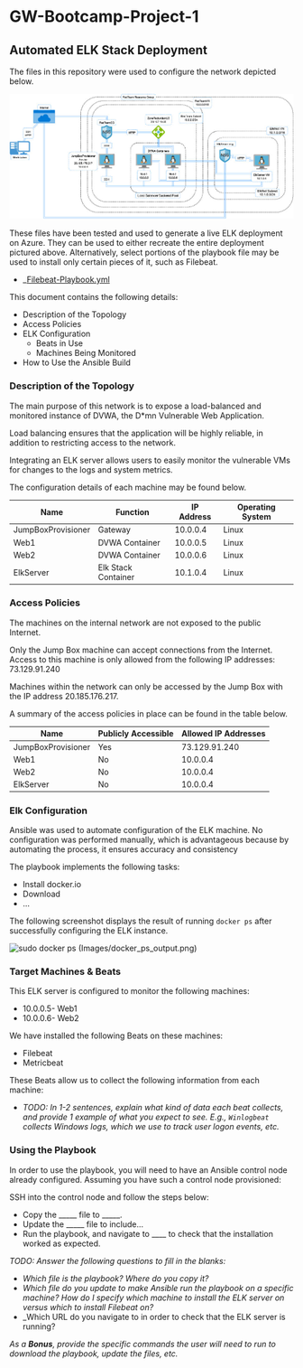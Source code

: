 # GW-Bootcamp-Project-1
## Automated ELK Stack Deployment

The files in this repository were used to configure the network depicted below.

![Diagram](https://github.com/katyml/GW-Bootcamp-Project-1/blob/main/ElkStackDiagram.jpg)

These files have been tested and used to generate a live ELK deployment on Azure. They can be used to either recreate the entire deployment pictured above. Alternatively, select portions of the playbook file may be used to install only certain pieces of it, such as Filebeat.

  - _[Filebeat-Playbook.yml](https://github.com/katyml/GW-Bootcamp-Project-1/blob/main/Ansible%20Playbooks/filebeat-playbook.yml)

This document contains the following details:
- Description of the Topology
- Access Policies
- ELK Configuration
  - Beats in Use
  - Machines Being Monitored
- How to Use the Ansible Build


### Description of the Topology

The main purpose of this network is to expose a load-balanced and monitored instance of DVWA, the D*mn Vulnerable Web Application.

Load balancing ensures that the application will be highly reliable, in addition to restricting access to the network.

Integrating an ELK server allows users to easily monitor the vulnerable VMs for changes to the logs and system metrics.

The configuration details of each machine may be found below.


| Name               | Function            | IP Address | Operating System |
|--------------------|---------------------|------------|------------------|
| JumpBoxProvisioner | Gateway             | 10.0.0.4   | Linux            |
| Web1               | DVWA Container      | 10.0.0.5   | Linux            |
| Web2               | DVWA Container      | 10.0.0.6   | Linux            |
| ElkServer          | Elk Stack Container | 10.1.0.4   | Linux            |

### Access Policies

The machines on the internal network are not exposed to the public Internet. 

Only the Jump Box machine can accept connections from the Internet. Access to this machine is only allowed from the following IP addresses: 73.129.91.240

Machines within the network can only be accessed by the Jump Box with the IP address 20.185.176.217.


A summary of the access policies in place can be found in the table below.

| Name               | Publicly Accessible | Allowed IP Addresses |
|--------------------|---------------------|----------------------|
| JumpBoxProvisioner | Yes                 | 73.129.91.240        |
| Web1               | No                  | 10.0.0.4             |
| Web2               | No                  | 10.0.0.4             |
| ElkServer          | No                  | 10.0.0.4             |

### Elk Configuration

Ansible was used to automate configuration of the ELK machine. No configuration was performed manually, which is advantageous because by automating the process, it ensures accuracy and consistency 

The playbook implements the following tasks:
- Install docker.io
- Download 
- ...

The following screenshot displays the result of running `docker ps` after successfully configuring the ELK instance.

![sudo docker ps](https://user-images.githubusercontent.com/74930788/139750728-eaf64e2a-ce4c-4d49-aa17-f54fb759e1da.png)
(Images/docker_ps_output.png)

### Target Machines & Beats
This ELK server is configured to monitor the following machines:
- 10.0.0.5- Web1
- 10.0.0.6- Web2

We have installed the following Beats on these machines:
- Filebeat
- Metricbeat

These Beats allow us to collect the following information from each machine:
- _TODO: In 1-2 sentences, explain what kind of data each beat collects, and provide 1 example of what you expect to see. E.g., `Winlogbeat` collects Windows logs, which we use to track user logon events, etc._

### Using the Playbook
In order to use the playbook, you will need to have an Ansible control node already configured. Assuming you have such a control node provisioned: 

SSH into the control node and follow the steps below:
- Copy the _____ file to _____.
- Update the _____ file to include...
- Run the playbook, and navigate to ____ to check that the installation worked as expected.

_TODO: Answer the following questions to fill in the blanks:_
- _Which file is the playbook? Where do you copy it?_
- _Which file do you update to make Ansible run the playbook on a specific machine? How do I specify which machine to install the ELK server on versus which to install Filebeat on?_
- _Which URL do you navigate to in order to check that the ELK server is running?

_As a **Bonus**, provide the specific commands the user will need to run to download the playbook, update the files, etc._
